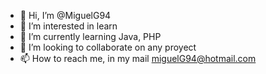 - 👋 Hi, I’m @MiguelG94
- 👀 I’m interested in learn
- 🌱 I’m currently learning Java, PHP
- 💞️ I’m looking to collaborate on any proyect
- 📫 How to reach me, in my mail miguelG94@hotmail.com

<!---
MiguelG94/MiguelG94 is a ✨ special ✨ repository because its `README.md` (this file) appears on your GitHub profile.
You can click the Preview link to take a look at your changes.
--->
